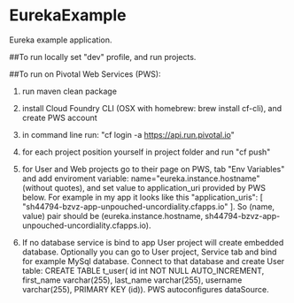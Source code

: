 # EurekaExample


Eureka example application. 

##To run locally set "dev" profile, and run projects. 

##To run on Pivotal Web Services (PWS):
  1) run maven clean package

  2) install Cloud Foundry CLI (OSX with homebrew: brew install cf-cli), and create PWS account

  3) in command line run: "cf login -a https://api.run.pivotal.io"

  4) for each project position yourself in project folder and run "cf push"
  
  5) for User and Web projects go to their page on PWS, tab "Env Variables" and add enviroment variable: name="eureka.instance.hostname"(without quotes), and set value to application_uri provided by PWS below. For example in my app it looks like this 
  "application_uris": [
        "sh44794-bzvz-app-unpouched-uncordiality.cfapps.io"
  ].
  So (name, value) pair should be (eureka.instance.hostname, sh44794-bzvz-app-unpouched-uncordiality.cfapps.io).
  
  6) If no database service is bind to app User project will create embedded database. Optionally you can go to User project, Service tab and bind for example MySql database. Connect to that database and create User table: 
CREATE TABLE t_user(
id int NOT NULL AUTO_INCREMENT,
first_name varchar(255),
last_name varchar(255),
username varchar(255),
PRIMARY KEY (id)).
PWS autoconfigures dataSource.
  
